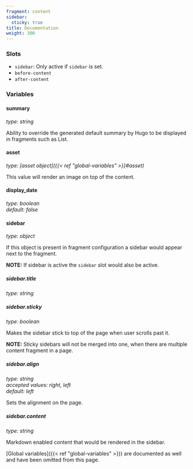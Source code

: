 ```yaml
---
fragment: content
sidebar:
  sticky: true
title: Documentation
weight: 300
---
```


### Slots

- `sidebar`: Only active if `sidebar` is set.
- `before-content`
- `after-content`

### Variables

#### summary
*type: string*

Ability to override the generated default summary by Hugo to be displayed in fragments such as List.

#### asset
*type: [asset object]({{< ref "global-variables" >}}#asset)*

This value will render an image on top of the content.

#### display_date
*type: boolean*  
*default: false*

#### sidebar
*type: object*

If this object is present in fragment configuration a sidebar would appear next to the fragment.

**NOTE:** If sidebar is active the `sidebar` slot would also be active.

##### sidebar.title
*type: string*

##### sidebar.sticky
*type: boolean*

Makes the sidebar stick to top of the page when user scrolls past it.

**NOTE:** Sticky sidebars will not be merged into one, when there are multiple content fragment in a page.

##### sidebar.align
*type: string*  
*accepted values: right, left*  
*default: left*

Sets the alignment on the page.

##### sidebar.content
*type: string*

Markdown enabled content that would be rendered in the sidebar.

[Global variables]({{< ref "global-variables" >}}) are documented as well and have been omitted from this page.
